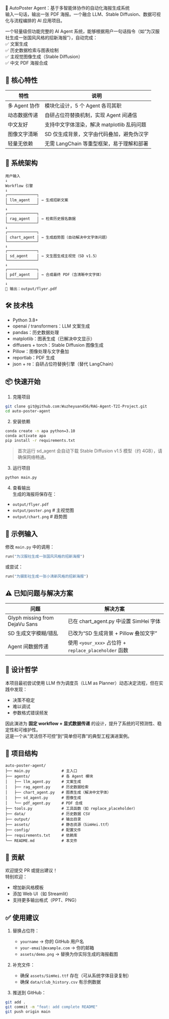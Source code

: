 
🎨 AutoPoster Agent：基于多智能体协作的自动化海报生成系统  
输入一句话，输出一张 PDF 海报。一个融合 LLM、Stable Diffusion、数据可视化与流程编排的 AI 应用项目。


一个轻量级但功能完整的 AI Agent 系统，能够根据用户一句话指令（如“为汉服社生成一张国风风格的招新海报”），自动完成：  
✅ 文案生成  
✅ 历史数据检索与图表绘制  
✅ 主视觉图像生成（Stable Diffusion）  
✅ 中文 PDF 海报合成  

## 🚀 核心特性

| 特性             | 说明                                                   |
|------------------|--------------------------------------------------------|
| 多 Agent 协作    | 模块化设计，5 个 Agent 各司其职                        |
| 动态数据传递     | 自研占位符替换机制，实现 Agent 间通信                  |
| 中文友好         | 支持中文字体渲染，解决 matplotlib 乱码问题             |
| 图像文字清晰     | SD 仅生成背景，文字由代码叠加，避免伪汉字              |
| 轻量无依赖       | 无需 LangChain 等重型框架，易于理解和部署              |

## 🧩 系统架构

```
用户输入
↓
Workflow 引擎
↓
┌─────────────┐
│ llm_agent   │ → 生成招新文案
└─────────────┘
↓
┌─────────────┐
│ rag_agent   │ → 检索历史报名数据
└─────────────┘
↓
┌─────────────┐
│ chart_agent │ → 生成趋势图（自动解决中文字体问题）
└─────────────┘
↓
┌─────────────┐
│ sd_agent    │ → 文生图生成主视觉（SD v1.5）
└─────────────┘
↓
┌─────────────┐
│ pdf_agent   │ → 合成最终 PDF（含清晰中文字体）
└─────────────┘
↓
📄 输出：output/flyer.pdf
```

## 🛠️ 技术栈

- Python 3.8+
- openai / transformers：LLM 文案生成  
- pandas：历史数据处理  
- matplotlib：图表生成（已解决中文显示）  
- diffusers + torch：Stable Diffusion 图像生成  
- Pillow：图像处理与文字叠加  
- reportlab：PDF 生成  
- json + re：自研占位符替换引擎（替代 LangChain）

## 📦 快速开始

1. 克隆项目  
```bash
git clone git@github.com:Wuzheyuan456/RAG-Agent-T2I-Project.git
cd auto-poster-agent
```

2. 安装依赖  
```bash
conda create -n apa python=3.10
conda activate apa
pip install -r requirements.txt
```
> 首次运行 sd_agent 会自动下载 Stable Diffusion v1.5 模型（约 4GB），请确保网络畅通。

3. 运行项目  
```bash
python main.py
```

4. 查看输出  
生成的海报将保存在：
- `output/flyer.pdf`
- `output/poster.png`  # 主视觉图
- `output/chart.png`   # 趋势图

## 🧪 示例输入

修改 `main.py` 中的调用：
```python
run("为汉服社生成一张国风风格的招新海报")
```
或尝试：
```python
run("为摄影社生成一张小清新风格的招新海报")
```

## ⚠️ 已知问题与解决方案

| 问题                                | 解决方案                                               |
|-------------------------------------|--------------------------------------------------------|
| Glyph missing from DejaVu Sans      | 已在 chart_agent.py 中设置 SimHei 字体                 |
| SD 生成文字模糊/错乱                | 已改为“SD 生成背景 + Pillow 叠加文字”                  |
| Agent 间数据传递                    | 使用 `<your_xxx>` 占位符 + `replace_placeholder` 函数  |

## 🧠 设计哲学

本项目最初尝试使用 LLM 作为调度员（LLM as Planner）动态决定流程，但在实践中发现：  
- 决策不稳定  
- 难以调试  
- 参数格式错误频发  

因此演进为 **固定 workflow + 显式数据传递** 的设计，提升了系统的可预测性、稳定性和可维护性。  
这是一个从“灵活但不可控”到“简单但可靠”的典型工程演进案例。

## 📁 项目结构

```
auto-poster-agent/
├── main.py              # 主入口
├── agents/              # 各 Agent 模块
│   ├── llm_agent.py     # 文案生成
│   ├── rag_agent.py     # 历史数据检索
│   ├── chart_agent.py   # 图表生成（解决中文字体）
│   ├── sd_agent.py      # 图像生成
│   └── pdf_agent.py     # PDF 合成
├── tools.py             # 工具函数（如 replace_placeholder）
├── data/                # 历史数据 CSV
├── output/              # 输出目录
├── assets/              # 静态资源（SimHei.ttf）
├── config/              # 配置文件
├── requirements.txt     # 依赖库
└── README.md            # 本文件
```

## 🤝 贡献

欢迎提交 PR 或提出建议！  
特别欢迎：
- 增加新风格模板
- 添加 Web UI（如 Streamlit）
- 支持更多输出格式（PPT、PNG）

## ✅ 使用建议

1. 替换占位符：
   - `yourname` → 你的 GitHub 用户名
   - `your-email@example.com` → 你的邮箱
   - `assets/demo.png` → 替换为你实际生成的海报截图

2. 补充文件：
   - 确保 `assets/SimHei.ttf` 存在（可从系统字体目录复制）
   - 确保 `data/club_history.csv` 有示例数据

3. 推送到 GitHub：
```bash
git add .
git commit -m "feat: add complete README"
git push origin main
```
